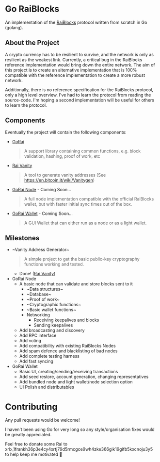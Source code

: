 Go RaiBlocks
============

An implementation of the [RaiBlocks](http://raiblocks.net/) protocol written from scratch in Go (golang).

About the Project
-----------------

A crypto currency has to be resilient to survive, and the network is only as resilient as the weakest link. Currently, a critical bug in the RaiBlocks reference implementation would bring down the entire network. The aim of this project is to create an alternative implementation that is 100% compatible with the reference implementation to create a more robust network.

Additionally, there is no reference specification for the RaiBlocks protocol, only a high level overview. I've had to learn the protocol from reading the source-code. I'm hoping a second implementation will be useful for others to learn the protocol.

Components
----------

Eventually the project will contain the following components:

 * [GoRai](https://github.com/frankh/rai)
    > A support library containing common functions, e.g. block validation, hashing, proof of work, etc
 * [Rai Vanity](https://github.com/frankh/rai-vanity)
    > A tool to generate vanity addresses (See https://en.bitcoin.it/wiki/Vanitygen)
 * [GoRai Node](#) - Coming Soon...
    > A full node implementation compatible with the official RaiBlocks wallet, but with faster initial sync times out of the box.
 * [GoRai Wallet](#) - Coming Soon...
    > A GUI Wallet that can either run as a node or as a light wallet.

Milestones
----------

  * ~Vanity Address Generator~
    > A simple project to get the basic public-key cryptography functions working and tested.
    - Done! ([Rai Vanity](https://github.com/frankh/rai-vanity))
  * GoRai Node
    * A basic node that can validate and store blocks sent to it
        * ~Data structures~
        * ~Database~
        * ~Proof of work~
        * ~Cryptographic functions~
        * ~Basic wallet functions~
        * Networking
            * Receiving keepalives and blocks
            * Sending keepalives
    * Add broadcasting and discovery
    * Add RPC interface
    * Add voting
    * Add compatibility with existing RaiBlocks Nodes
    * Add spam defence and blacklisting of bad nodes
    * Add complete testing harness
    * Add fast syncing
  * GoRai Wallet
    * Basic UI, creating/sending/receiving transactions
    * Add seed restore, account generation, changing representatives
    * Add bundled node and light wallet/node selection option
    * UI Polish and distributables

Contributing
============

Any pull requests would be welcome!

I haven't been using Go for very long so any style/organisation fixes would be greatly appreciated.

Feel free to donate some Rai to xrb_1frankh36p3e4cy4xrtj79d5rmcgce9wh4zke366gik19gifb5kxcnoju3y5 to help keep me motivated :beers:

